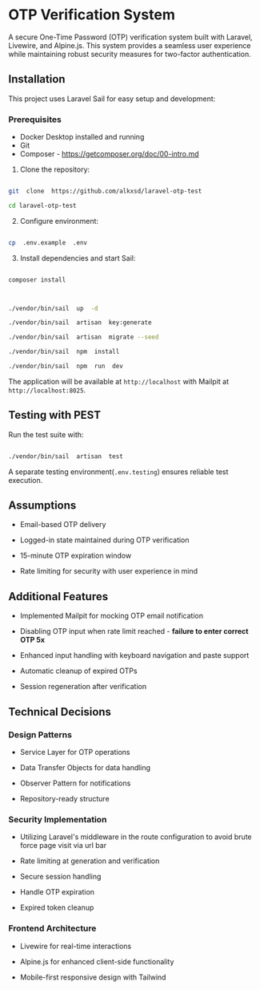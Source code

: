 
# OTP Verification System



A secure One-Time Password (OTP) verification system built with Laravel, Livewire, and Alpine.js. This system provides a seamless user experience while maintaining robust security measures for two-factor authentication.



## Installation



This project uses Laravel Sail for easy setup and development:


### Prerequisites

- Docker Desktop installed and running
- Git
- Composer - https://getcomposer.org/doc/00-intro.md



1. Clone the repository:

```bash

git  clone  https://github.com/alkxsd/laravel-otp-test

cd laravel-otp-test

```



2. Configure environment:

```bash

cp  .env.example  .env

```



3. Install dependencies and start Sail:

```bash

composer install



./vendor/bin/sail  up  -d

./vendor/bin/sail  artisan  key:generate

./vendor/bin/sail  artisan  migrate --seed

./vendor/bin/sail  npm  install

./vendor/bin/sail  npm  run  dev

```



The application will be available at `http://localhost` with Mailpit at `http://localhost:8025`.



## Testing with PEST


Run the test suite with:

```bash

./vendor/bin/sail  artisan  test

```



A separate testing environment(`.env.testing`) ensures reliable test execution.



## Assumptions

-  Email-based OTP delivery

- Logged-in state maintained during OTP verification

- 15-minute OTP expiration window

- Rate limiting for security with user experience in mind



## Additional Features

 - Implemented Mailpit for mocking OTP email notification

- Disabling OTP input when rate limit reached - **failure to enter correct OTP 5x**

-  Enhanced input handling with keyboard navigation and paste support

-  Automatic cleanup of expired OTPs

- Session regeneration after verification



## Technical Decisions



### Design Patterns

- Service Layer for OTP operations

- Data Transfer Objects for data handling

- Observer Pattern for notifications

- Repository-ready structure



### Security Implementation
- Utilizing Laravel's middleware in the route configuration to avoid brute force page visit via url bar

- Rate limiting at generation and verification

- Secure session handling

- Handle OTP expiration

- Expired token cleanup



### Frontend Architecture

- Livewire for real-time interactions

- Alpine.js for enhanced client-side functionality

- Mobile-first responsive design with Tailwind
